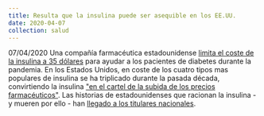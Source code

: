 ```yaml
---
title: Resulta que la insulina puede ser asequible en los EE.UU.
date: 2020-04-07
collection: salud
---
```


07/04/2020 Una compañía farmacéutica estadounidense [limita el coste de la insulina a 35 dólares](https://thehill.com/policy/healthcare/medical-devices-and-prescription-drug-policy/491685-drugmaker-caps-insulin-costs) para ayudar a los pacientes de diabetes durante la pandemia. En los Estados Unidos, en coste de los cuatro tipos mas populares de insulina se ha triplicado durante la pasada década, convirtiendo la insulina ["en el cartel de la subida de los precios farmacéuticos"](https://www.vox.com/2019/4/3/18293950/why-is-insulin-so-expensive). Las historias de estadounidenses que racionan la insulina - y mueren por ello - han [llegado a los titulares nacionales](https://www.bbc.com/news/world-us-canada-47491964).

<!-- more -->
